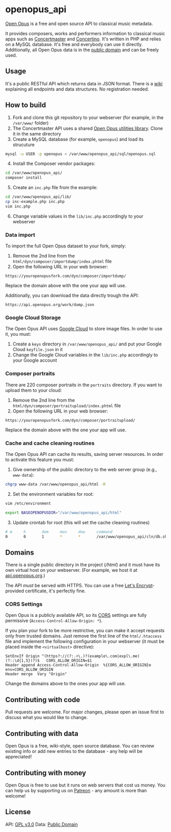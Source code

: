 # openopus_api
[Open Opus](https://openopus.org) is a free and open source API to classical music metadata.

It provides composers, works and performers information to classical music apps such as [Concertmaster](https://getconcertmaster.com) and [Concertino](https://getconcertino.com). It's written in PHP and relies on a MySQL database. It's free and everybody can use it directly. Additionally, all Open Opus data is in the [public domain](https://creativecommons.org/publicdomain/zero/1.0/) and can be freely used.

## Usage

It's a public RESTful API which returns data in JSON format. There is a [wiki](https://openopus.org/docs) explaining all endpoints and data structures. No registration needed.

## How to build

1. Fork and clone this git repository to your webserver (for example, in the `/var/www/` folder)
2. The Concertmaster API uses a shared [Open Opus utilities library](https://github.com/openopus-org/openopus_utils). Clone it in the same directory
3. Create a MySQL database (for example, `openopus`) and load its strucuture

```bash
mysql -u USER -p openopus < /var/www/openopus_api/sql/openopus.sql
```

4. Install the Composer vendor packages:

```bash
cd /var/www/openopus_api/
composer install
```

5. Create an `inc.php` file from the example:

```bash
cd /var/www/openopus_api/lib/
cp inc-example.php inc.php
vim inc.php
```
6. Change variable values in the `lib/inc.php` accordingly to your webserver

### Data import

To import the full Open Opus dataset to your fork, simply:

1. Remove the 2nd line from the `html/dyn/composer/importdump/index.phtml` file
2. Open the following URL in your web browser:

```
https://youropenopusfork.com/dyn/composer/importdump/
```

Replace the domain above with the one your app will use.

Additionally, you can download the data directly trough the API:

```
https://api.openopus.org/work/dump.json
```

### Google Cloud Storage

The Open Opus API uses [Google Cloud](https://cloud.google.com/) to store image files. In order to use it, you must:

1. Create a `keys` directory in `/var/www/openopus_api/` and put your Google Cloud `keyfile.json` in it
2. Change the Google Cloud variables in the `lib/inc.php` accordingly to your Google account

### Composer portraits

There are 220 composer portraits in the `portraits` directory. If you want to upload them to your cloud:

1. Remove the 2nd line from the `html/dyn/composer/portraitupload/index.phtml` file
2. Open the following URL in your web browser:

```
https://youropenopusfork.com/dyn/composer/portraitupload/
```

Replace the domain above with the one your app will use.

### Cache and cache cleaning routines

The Open Opus API can cache its results, saving server resources. In order to activate this feature you must:

1. Give ownership of the public directory to the web server group (e.g., `www-data`):

```bash
chgrp www-data /var/www/openopus_api/html -R
```
2. Set the environment variables for root:

```bash
vim /etc/environment
```

```bash
export BASEOPENOPUSDIR="/var/www/openopus_api/html"
```

3. Update crontab for root (this will set the cache cleaning routines)

```bash
# m     h       dom     mon     dow     command
0       0       1       *       *       /var/www/openopus_api/cln/db.sh
```

## Domains

There is a single public directory in the project (*/html*) and it must have its own virtual host on your webserver. (For example, we host it at [api.openopus.org](https://api.openopus.org).)

The API *must* be served with HTTPS. You can use a free [Let's Encrypt](https://letsencrypt.org/)-provided certificate, it's perfectly fine.

### CORS Settings

Open Opus is a publicly available API, so its [CORS](https://medium.com/@baphemot/understanding-cors-18ad6b478e2b) settings are fully permissive (`Access-Control-Allow-Origin: *`).

If you plan your fork to be more restrictive, you can make it accept requests only from trusted domains. Just remove the first line of the `html/.htaccess` file and implement the following configuration in your webserver (it must be placed inside the `<virtualhost>` directive):

```
SetEnvIf Origin ^(https?://(?:.+\.)?(example\.com|expl\.me)(?::\d{1,5})?)$   CORS_ALLOW_ORIGIN=$1
Header append Access-Control-Allow-Origin  %{CORS_ALLOW_ORIGIN}e   env=CORS_ALLOW_ORIGIN
Header merge  Vary "Origin"
```

Change the domains above to the ones your app will use.

## Contributing with code
Pull requests are welcome. For major changes, please open an issue first to discuss what you would like to change.

## Contributing with data
Open Opus is a free, wiki-style, open source database. You can review existing info or add new entries to the database - any help will be appreciated!

## Contributing with money
Open Opus is free to use but it runs on web servers that cost us money. You can help us by supporting us on [Patreon](https://www.patreon.com/openopus) - any amount is more than welcome!

## License
API: [GPL v3.0](https://choosealicense.com/licenses/gpl-3.0/)
Data: [Public Domain](https://creativecommons.org/publicdomain/zero/1.0/)